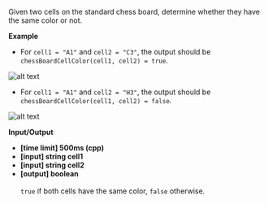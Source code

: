 Given two cells on the standard chess board, determine whether they have the same color or not.

__Example__

+ For `cell1 = "A1"` and `cell2 = "C3"`, the output should be<br>`chessBoardCellColor(cell1, cell2) = true`.

![alt text](https://github.com/Lintik/CodeFights-Arcade/blob/master/Intro/Rains%20of%20Reasons/chessBoardCellColor/example1.png)

+ For `cell1 = "A1"` and `cell2 = "H3"`, the output should be<br>`chessBoardCellColor(cell1, cell2) = false`.

![alt text](https://github.com/Lintik/CodeFights-Arcade/blob/master/Intro/Rains%20of%20Reasons/chessBoardCellColor/example2.png)

__Input/Output__

+ __[time limit] 500ms (cpp)__
+ __[input] string cell1__
+ __[input] string cell2__
+ __[output] boolean__<br><br>`true` if both cells have the same color, `false` otherwise.
